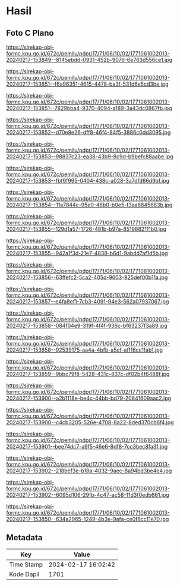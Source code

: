 # Hasil

## Foto C Plano

https://sirekap-obj-formc.kpu.go.id/672c/pemilu/pdpr/17/71/06/10/02/1771061002013-20240217-153849--8145ebdd-0931-452b-9076-6e763d556ce1.jpg

https://sirekap-obj-formc.kpu.go.id/672c/pemilu/pdpr/17/71/06/10/02/1771061002013-20240217-153851--f6a96351-4615-4478-ba3f-531d6e5cd3be.jpg

https://sirekap-obj-formc.kpu.go.id/672c/pemilu/pdpr/17/71/06/10/02/1771061002013-20240217-153851--7829bba4-9370-4094-a189-3a43dc0867fb.jpg

https://sirekap-obj-formc.kpu.go.id/672c/pemilu/pdpr/17/71/06/10/02/1771061002013-20240217-153852--d70e8e26-dff8-46f4-84f5-3886c0dd3095.jpg

https://sirekap-obj-formc.kpu.go.id/672c/pemilu/pdpr/17/71/06/10/02/1771061002013-20240217-153853--98837c23-ea38-43b9-8c9d-b9befc88aabe.jpg

https://sirekap-obj-formc.kpu.go.id/672c/pemilu/pdpr/17/71/06/10/02/1771061002013-20240217-153853--fbf9f995-0404-438c-a028-3a7dfd66d9bf.jpg

https://sirekap-obj-formc.kpu.go.id/672c/pemilu/pdpr/17/71/06/10/02/1771061002013-20240217-153854--11a7844c-95e0-48b0-b0e5-f3aa6845683b.jpg

https://sirekap-obj-formc.kpu.go.id/672c/pemilu/pdpr/17/71/06/10/02/1771061002013-20240217-153855--129d1a57-1726-481b-b97a-8519882111b0.jpg

https://sirekap-obj-formc.kpu.go.id/672c/pemilu/pdpr/17/71/06/10/02/1771061002013-20240217-153855--942a1f3d-21e7-4838-b6d1-9abdd7af1d5b.jpg

https://sirekap-obj-formc.kpu.go.id/672c/pemilu/pdpr/17/71/06/10/02/1771061002013-20240217-153856--63ffefc2-5ca2-405d-9603-925def00b11a.jpg

https://sirekap-obj-formc.kpu.go.id/672c/pemilu/pdpr/17/71/06/10/02/1771061002013-20240217-153857--e4fa8ef1-7cb3-4091-94e3-562a07937067.jpg

https://sirekap-obj-formc.kpu.go.id/672c/pemilu/pdpr/17/71/06/10/02/1771061002013-20240217-153858--084f04e9-319f-4f4f-936c-bf63237f3a89.jpg

https://sirekap-obj-formc.kpu.go.id/672c/pemilu/pdpr/17/71/06/10/02/1771061002013-20240217-153858--92539175-aa4a-4bfb-a5ef-aff16cc1fab1.jpg

https://sirekap-obj-formc.kpu.go.id/672c/pemilu/pdpr/17/71/06/10/02/1771061002013-20240217-153859--9bbc79f8-5428-431c-837c-df02b4f6488f.jpg

https://sirekap-obj-formc.kpu.go.id/672c/pemilu/pdpr/17/71/06/10/02/1771061002013-20240217-153900--a2b1118e-be4c-44bb-bd79-20841609aac2.jpg

https://sirekap-obj-formc.kpu.go.id/672c/pemilu/pdpr/17/71/06/10/02/1771061002013-20240217-153900--c4cb3205-526e-4708-8a22-8ded370cb6f4.jpg

https://sirekap-obj-formc.kpu.go.id/672c/pemilu/pdpr/17/71/06/10/02/1771061002013-20240217-153901--bee74dc7-a9f5-46e6-8df8-7cc3bec8fa31.jpg

https://sirekap-obj-formc.kpu.go.id/672c/pemilu/pdpr/17/71/06/10/02/1771061002013-20240217-153902--218bef3e-b18a-4032-9aec-8a94bd3be4e4.jpg

https://sirekap-obj-formc.kpu.go.id/672c/pemilu/pdpr/17/71/06/10/02/1771061002013-20240217-153902--6095d106-29fb-4c47-ac58-11d3f0edb661.jpg

https://sirekap-obj-formc.kpu.go.id/672c/pemilu/pdpr/17/71/06/10/02/1771061002013-20240217-153850--634a2965-1249-4b3e-9afa-ce0f8cc11e70.jpg


## Metadata

| Key        | Value               |
| ---------- | ------------------- |
| Time Stamp | 2024-02-17 16:02:42 |
| Kode Dapil | 1701                |



